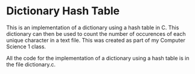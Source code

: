 # Dictionary Hash Table
This is an implementation of a dictionary using a hash table in C. This dictionary can then be used to count the number of occurences of each unique character in a text file. This was created as part of my Computer Science 1 class.

All the code for the implementation of a dictionary using a hash table is in the file dictionary.c.
